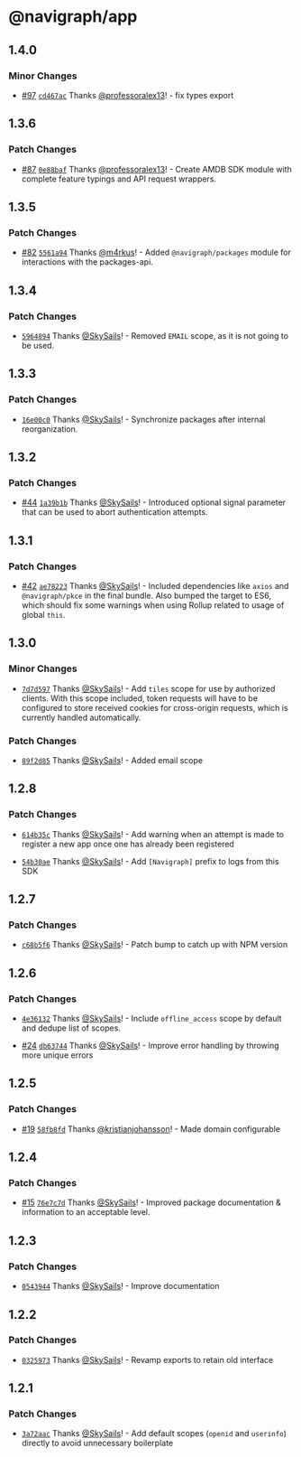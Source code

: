 # @navigraph/app

## 1.4.0

### Minor Changes

- [#97](https://github.com/Navigraph/navigraph-js-sdk/pull/97) [`cd467ac`](https://github.com/Navigraph/navigraph-js-sdk/commit/cd467ac5db40b9a01a13ee358b0fbdb41a485af1) Thanks [@professoralex13](https://github.com/professoralex13)! - fix types export

## 1.3.6

### Patch Changes

- [#87](https://github.com/Navigraph/navigraph-js-sdk/pull/87) [`0e88baf`](https://github.com/Navigraph/navigraph-js-sdk/commit/0e88baff14209d4179ee0f70b2292626817cd2f4) Thanks [@professoralex13](https://github.com/professoralex13)! - Create AMDB SDK module with complete feature typings and API request wrappers.

## 1.3.5

### Patch Changes

- [#82](https://github.com/Navigraph/navigraph-js-sdk/pull/82) [`5561a94`](https://github.com/Navigraph/navigraph-js-sdk/commit/5561a94808514046d8dd1b924b5a8b1101818a04) Thanks [@m4rkus](https://github.com/m4rkus)! - Added `@navigraph/packages` module for interactions with the packages-api.

## 1.3.4

### Patch Changes

- [`5964894`](https://github.com/Navigraph/navigraph-js-sdk/commit/596489472608b75190ed5e969638c1c3a76eecdc) Thanks [@SkySails](https://github.com/SkySails)! - Removed `EMAIL` scope, as it is not going to be used.

## 1.3.3

### Patch Changes

- [`16e00c0`](https://github.com/Navigraph/navigraph-js-sdk/commit/16e00c0516b599999c257ecfb1fc79ea6ea69e3e) Thanks [@SkySails](https://github.com/SkySails)! - Synchronize packages after internal reorganization.

## 1.3.2

### Patch Changes

- [#44](https://github.com/Navigraph/navigraph-js-sdk/pull/44) [`1a39b1b`](https://github.com/Navigraph/navigraph-js-sdk/commit/1a39b1b2592cfc34742cfc80f4f7785328d30427) Thanks [@SkySails](https://github.com/SkySails)! - Introduced optional signal parameter that can be used to abort authentication attempts.

## 1.3.1

### Patch Changes

- [#42](https://github.com/Navigraph/navigraph-js-sdk/pull/42) [`ae78223`](https://github.com/Navigraph/navigraph-js-sdk/commit/ae782238a109ba370711dcb66d896a7636fc7e3a) Thanks [@SkySails](https://github.com/SkySails)! - Included dependencies like `axios` and `@navigraph/pkce` in the final bundle. Also bumped the target to ES6, which should fix some warnings when using Rollup related to usage of global `this`.

## 1.3.0

### Minor Changes

- [`7d7d597`](https://github.com/Navigraph/navigraph-js-sdk/commit/7d7d597b502e7e8b0b6a92980f2c3d0b39472cbc) Thanks [@SkySails](https://github.com/SkySails)! - Add `tiles` scope for use by authorized clients. With this scope included, token requests will have to be configured to store received cookies for cross-origin requests, which is currently handled automatically.

### Patch Changes

- [`89f2d85`](https://github.com/Navigraph/navigraph-js-sdk/commit/89f2d85f0f6850ea06cfae39cc0c8061ab0bf988) Thanks [@SkySails](https://github.com/SkySails)! - Added email scope

## 1.2.8

### Patch Changes

- [`614b35c`](https://github.com/Navigraph/navigraph-js-sdk/commit/614b35c9c77293133180880ca0e7d5bc446e3040) Thanks [@SkySails](https://github.com/SkySails)! - Add warning when an attempt is made to register a new app once one has already been registered

* [`54b30ae`](https://github.com/Navigraph/navigraph-js-sdk/commit/54b30ae2fe43958ce25b6b61f0d34c9983b6ca0d) Thanks [@SkySails](https://github.com/SkySails)! - Add `[Navigraph]` prefix to logs from this SDK

## 1.2.7

### Patch Changes

- [`c68b5f6`](https://github.com/Navigraph/navigraph-js-sdk/commit/c68b5f609d1026a31019c50a1edca81cca711af9) Thanks [@SkySails](https://github.com/SkySails)! - Patch bump to catch up with NPM version

## 1.2.6

### Patch Changes

- [`4e36132`](https://github.com/Navigraph/navigraph-js-sdk/commit/4e36132bdd1a0aae1ef428ff32553c7b656ae85d) Thanks [@SkySails](https://github.com/SkySails)! - Include `offline_access` scope by default and dedupe list of scopes.

* [#24](https://github.com/Navigraph/navigraph-js-sdk/pull/24) [`db63744`](https://github.com/Navigraph/navigraph-js-sdk/commit/db637448dfcbefc0ad8d11fc76a18ed2bff8f6b0) Thanks [@SkySails](https://github.com/SkySails)! - Improve error handling by throwing more unique errors

## 1.2.5

### Patch Changes

- [#19](https://github.com/Navigraph/navigraph-js-sdk/pull/19) [`58fb8fd`](https://github.com/Navigraph/navigraph-js-sdk/commit/58fb8fd8a9da0301a7a67a787f69c83b9ce171a6) Thanks [@kristianjohansson](https://github.com/kristianjohansson)! - Made domain configurable

## 1.2.4

### Patch Changes

- [#15](https://github.com/Navigraph/navigraph-js-sdk/pull/15) [`76e7c7d`](https://github.com/Navigraph/navigraph-js-sdk/commit/76e7c7d91a6b19d6040dc5b87561e8ecde6a6af2) Thanks [@SkySails](https://github.com/SkySails)! - Improved package documentation & information to an acceptable level.

## 1.2.3

### Patch Changes

- [`0543944`](https://github.com/Navigraph/sdk/commit/0543944fce3a7a1b7824763336e8072d8f3bb17d) Thanks [@SkySails](https://github.com/SkySails)! - Improve documentation

## 1.2.2

### Patch Changes

- [`0325973`](https://github.com/Navigraph/sdk/commit/03259735f5627a6a405d527dd3ed80f0a42311b1) Thanks [@SkySails](https://github.com/SkySails)! - Revamp exports to retain old interface

## 1.2.1

### Patch Changes

- [`3a72aac`](https://github.com/Navigraph/sdk/commit/3a72aacd984c8e0ca83e7209e088d57941c72f2e) Thanks [@SkySails](https://github.com/SkySails)! - Add default scopes (`openid` and `userinfo`) directly to avoid unnecessary boilerplate
